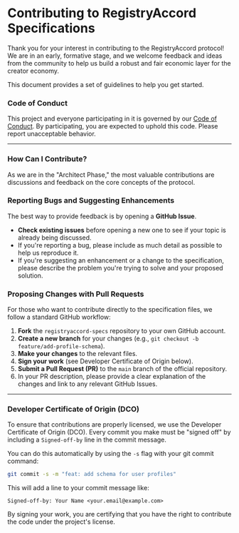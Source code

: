# Contributing to RegistryAccord Specifications

Thank you for your interest in contributing to the RegistryAccord protocol\! We are in an early, formative stage, and we welcome feedback and ideas from the community to help us build a robust and fair economic layer for the creator economy.

This document provides a set of guidelines to help you get started.

### Code of Conduct

This project and everyone participating in it is governed by our [Code of Conduct](https://github.com/RegistryAccord/registryaccord-cli-ts/blob/main/CODE_OF_CONDUCT.md). By participating, you are expected to uphold this code. Please report unacceptable behavior.

-----

### How Can I Contribute?

As we are in the "Architect Phase," the most valuable contributions are discussions and feedback on the core concepts of the protocol.

### **Reporting Bugs and Suggesting Enhancements**

The best way to provide feedback is by opening a **GitHub Issue**.

  * **Check existing issues** before opening a new one to see if your topic is already being discussed.
  * If you're reporting a bug, please include as much detail as possible to help us reproduce it.
  * If you're suggesting an enhancement or a change to the specification, please describe the problem you're trying to solve and your proposed solution.

### **Proposing Changes with Pull Requests**

For those who want to contribute directly to the specification files, we follow a standard GitHub workflow:

1.  **Fork** the `registryaccord-specs` repository to your own GitHub account.
2.  **Create a new branch** for your changes (e.g., `git checkout -b feature/add-profile-schema`).
3.  **Make your changes** to the relevant files.
4.  **Sign your work** (see Developer Certificate of Origin below).
5.  **Submit a Pull Request (PR)** to the `main` branch of the official repository.
6.  In your PR description, please provide a clear explanation of the changes and link to any relevant GitHub Issues.

-----

### Developer Certificate of Origin (DCO)

To ensure that contributions are properly licensed, we use the Developer Certificate of Origin (DCO). Every commit you make must be "signed off" by including a `Signed-off-by` line in the commit message.

You can do this automatically by using the `-s` flag with your git commit command:

```bash
git commit -s -m "feat: add schema for user profiles"
```

This will add a line to your commit message like:

`Signed-off-by: Your Name <your.email@example.com>`

By signing your work, you are certifying that you have the right to contribute the code under the project's license.

